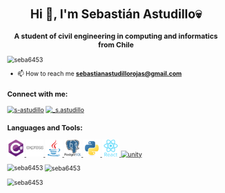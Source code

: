 <h1 align="center">Hi 👋, I'm Sebastián Astudillo💀</h1>
<h3 align="center">A student of civil engineering in computing and informatics from Chile</h3>

<p align="left"> <img src="https://komarev.com/ghpvc/?username=seba6453&label=views&color=e100ff&style=flat" alt="seba6453" /> </p>

- 📫 How to reach me **sebastianastudillorojas@gmail.com**

<h3 align="left">Connect with me:</h3>
<p align="left">
<a href="https://linkedin.com/in/s-astudillo" target="blank"><img align="center" src="https://raw.githubusercontent.com/rahuldkjain/github-profile-readme-generator/master/src/images/icons/Social/linked-in-alt.svg" alt="s-astudillo" height="30" width="40" /></a>
<a href="https://instagram.com/_s.astudillo" target="blank"><img align="center" src="https://raw.githubusercontent.com/rahuldkjain/github-profile-readme-generator/master/src/images/icons/Social/instagram.svg" alt="_s.astudillo" height="30" width="40" /></a>
</p>

<h3 align="left">Languages and Tools:</h3>
<p align="left"> <a href="https://www.w3schools.com/cs/" target="_blank" rel="noreferrer"> <img src="https://raw.githubusercontent.com/devicons/devicon/master/icons/csharp/csharp-original.svg" alt="csharp" width="40" height="40"/> </a> <a href="https://expressjs.com" target="_blank" rel="noreferrer"> <img src="https://raw.githubusercontent.com/devicons/devicon/master/icons/express/express-original-wordmark.svg" alt="express" width="40" height="40"/> </a> <a href="https://www.java.com" target="_blank" rel="noreferrer"> <img src="https://raw.githubusercontent.com/devicons/devicon/master/icons/java/java-original.svg" alt="java" width="40" height="40"/> </a> <a href="https://www.postgresql.org" target="_blank" rel="noreferrer"> <img src="https://raw.githubusercontent.com/devicons/devicon/master/icons/postgresql/postgresql-original-wordmark.svg" alt="postgresql" width="40" height="40"/> </a> <a href="https://www.python.org" target="_blank" rel="noreferrer"> <img src="https://raw.githubusercontent.com/devicons/devicon/master/icons/python/python-original.svg" alt="python" width="40" height="40"/> </a> <a href="https://reactjs.org/" target="_blank" rel="noreferrer"> <img src="https://raw.githubusercontent.com/devicons/devicon/master/icons/react/react-original-wordmark.svg" alt="react" width="40" height="40"/> </a> <a href="https://unity.com/" target="_blank" rel="noreferrer"> <img src="https://www.vectorlogo.zone/logos/unity3d/unity3d-icon.svg" alt="unity" width="40" height="40"/> </a> </p>

<p><img align="left" src="https://github-readme-stats.vercel.app/api/top-langs?username=seba6453&show_icons=true&theme=dark&title_color=000000&bg_color=ffffff&locale=en&layout=compact" alt="seba6453" /></p>

<p>&nbsp;<img align="center" src="https://github-readme-stats.vercel.app/api?username=seba6453&show_icons=true&theme=cobalt&locale=en" alt="seba6453" /></p>

<p><img align="center" src="https://github-readme-streak-stats.herokuapp.com/?user=seba6453&theme=dark" alt="seba6453" /></p>

